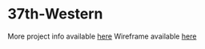 # 37th-Western
More project info available [here](https://kristensimmons.github.io/ProjectPrep1/)
Wireframe available [here](https://kristensimmons.github.io/ProjectPrep1/FinalProjectWireframe.pdf)


